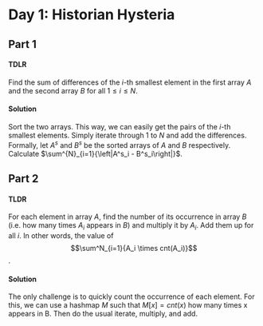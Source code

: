 # Day 1: Historian Hysteria

## Part 1

#### TDLR
Find the sum of differences of the $i$-th smallest element in the first array $A$ and the second array $B$ for all $1 \le i \le N$.

#### Solution
Sort the two arrays. This way, we can easily get the pairs of the $i$-th smallest elements. Simply iterate through $1$ to $N$ and add the differences.
Formally, let $A^s$ and $B^s$ be the sorted arrays of $A$ and $B$ respectively. Calculate $\sum^{N}_{i=1}{\left|A^s_i - B^s_i\right|}$.

## Part 2

#### TLDR
For each element in array $A$, find the number of its occurrence in array $B$ (i.e. how many times $A_i$ appears in $B$) and multiply it by $A_i$. Add them up for all $i$. In other words, the value of $$\sum^N_{i=1}{A_i \times cnt(A_i)}$$.

#### Solution
The only challenge is to quickly count the occurrence of each element. For this, we can use a hashmap $M$ such that $M[x] = cnt(x)$ how many times x appears in B. Then do the usual iterate, multiply, and add.
